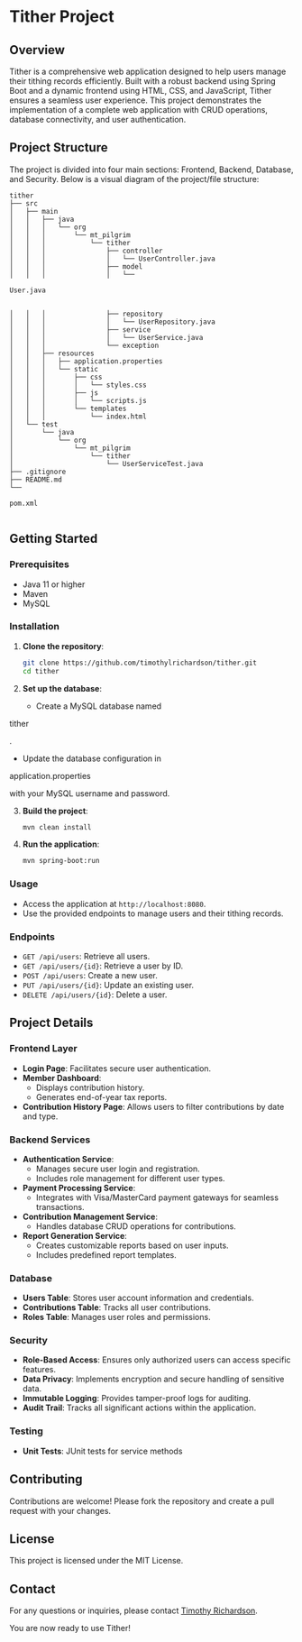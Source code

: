 # Tither Project

## Overview

Tither is a comprehensive web application designed to help users manage their tithing records efficiently. Built with a 
robust backend using Spring Boot and a dynamic frontend using HTML, CSS, and JavaScript, Tither ensures a seamless user
experience. This project demonstrates the implementation of a complete web application with CRUD operations, database 
connectivity, and user authentication.

## Project Structure

The project is divided into four main sections: Frontend, Backend, Database, and Security. Below is a visual diagram of
the project/file structure:

```
tither
├── src
│   ├── main
│   │   ├── java
│   │   │   └── org
│   │   │       └── mt_pilgrim
│   │   │           └── tither
│   │   │               ├── controller
│   │   │               │   └── UserController.java
│   │   │               ├── model
│   │   │               │   └──

User.java


│   │   │               ├── repository
│   │   │               │   └── UserRepository.java
│   │   │               ├── service
│   │   │               │   └── UserService.java
│   │   │               └── exception
│   │   ├── resources
│   │   │   ├── application.properties
│   │   │   └── static
│   │   │       ├── css
│   │   │       │   └── styles.css
│   │   │       ├── js
│   │   │       │   └── scripts.js
│   │   │       └── templates
│   │   │           └── index.html
│   └── test
│       └── java
│           └── org
│               └── mt_pilgrim
│                   └── tither
│                       └── UserServiceTest.java
├── .gitignore
├── README.md
└──

pom.xml


```

## Getting Started

### Prerequisites

- Java 11 or higher
- Maven
- MySQL

### Installation

1. **Clone the repository**:
   ```bash
   git clone https://github.com/timothylrichardson/tither.git
   cd tither
   ```

2. **Set up the database**:
    - Create a MySQL database named

tither

.
- Update the database configuration in

application.properties

with your MySQL username and password.

3. **Build the project**:
   ```bash
   mvn clean install
   ```

4. **Run the application**:
   ```bash
   mvn spring-boot:run
   ```

### Usage

- Access the application at `http://localhost:8080`.
- Use the provided endpoints to manage users and their tithing records.

### Endpoints

- `GET /api/users`: Retrieve all users.
- `GET /api/users/{id}`: Retrieve a user by ID.
- `POST /api/users`: Create a new user.
- `PUT /api/users/{id}`: Update an existing user.
- `DELETE /api/users/{id}`: Delete a user.

## Project Details

### Frontend Layer

- **Login Page**: Facilitates secure user authentication.
- **Member Dashboard**:
    - Displays contribution history.
    - Generates end-of-year tax reports.
- **Contribution History Page**: Allows users to filter contributions by date and type.

### Backend Services

- **Authentication Service**:
    - Manages secure user login and registration.
    - Includes role management for different user types.
- **Payment Processing Service**:
    - Integrates with Visa/MasterCard payment gateways for seamless transactions.
- **Contribution Management Service**:
    - Handles database CRUD operations for contributions.
- **Report Generation Service**:
    - Creates customizable reports based on user inputs.
    - Includes predefined report templates.

### Database

- **Users Table**: Stores user account information and credentials.
- **Contributions Table**: Tracks all user contributions.
- **Roles Table**: Manages user roles and permissions.

### Security

- **Role-Based Access**: Ensures only authorized users can access specific features.
- **Data Privacy**: Implements encryption and secure handling of sensitive data.
- **Immutable Logging**: Provides tamper-proof logs for auditing.
- **Audit Trail**: Tracks all significant actions within the application.

### Testing

- **Unit Tests**: JUnit tests for service methods

## Contributing

Contributions are welcome! Please fork the repository and create a pull request with your changes.

## License

This project is licensed under the MIT License.

## Contact

For any questions or inquiries, please contact [Timothy Richardson](mailto:timothylrichardson@protonmail.com).

You are now ready to use Tither!
```


